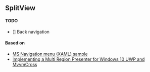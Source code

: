 
## SplitView


#### TODO
* [] Back navigation

#### Based on

* [MS Navigation menu (XAML) sample](https://github.com/Microsoft/Windows-universal-samples/tree/master/Samples/XamlNavigation)
* [Implementing a Multi Region Presenter for Windows 10 UWP and MvvmCross](http://stephanvs.com/implementing-a-multi-region-presenter-for-windows-10-uwp-and-mvvmcross/)
